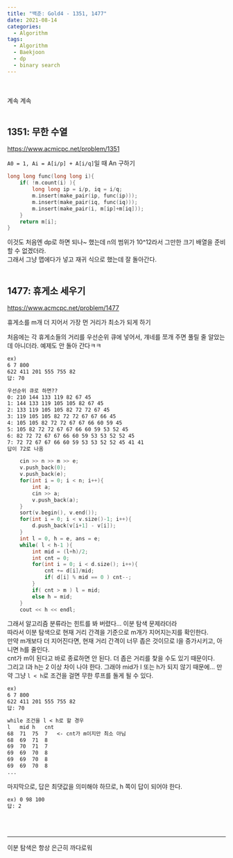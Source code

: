 ```yaml
---
title: "백준: Gold4 - 1351, 1477"
date: 2021-08-14
categories:
  - Algorithm
tags:
  - Algorithm
  - Baekjoon
  - dp
  - binary search
---
```


<br></br>
계속 계속
<br></br>

## 1351: 무한 수열
https://www.acmicpc.net/problem/1351

`A0 = 1, Ai = A[i/p] + A[i/q]`일 때 An 구하기

```cpp
long long func(long long i){
    if( !m.count(i) ){
        long long ip = i/p, iq = i/q;
        m.insert(make_pair(ip, func(ip)));
        m.insert(make_pair(iq, func(iq)));
        m.insert(make_pair(i, m[ip]+m[iq]));
    }
    return m[i];
}
```
이것도 처음엔 dp로 하면 되나~ 했는데 n의 범위가 10^12라서 그만한 크기 배열을 준비할 수 없겠더라.  
그래서 그냥 맵에다가 넣고 재귀 식으로 했는데 잘 돌아간다.
<br></br>

## 1477: 휴게소 세우기
https://www.acmcpc.net/problem/1477

휴게소를 m개 더 지어서 가장 먼 거리가 최소가 되게 하기

처음에는 각 휴게소들의 거리를 우선순위 큐에 넣어서, 걔네를 쪼개 주면 풀릴 줄 알았는데 아니더라. 예제도 안 돌아 간다ㅋㅋ
```md
ex)
6 7 800
622 411 201 555 755 82
답: 70

우선순위 큐로 하면??
0: 210 144 133 119 82 67 45
1: 144 133 119 105 105 82 67 45
2: 133 119 105 105 82 72 72 67 45
3: 119 105 105 82 72 72 67 67 66 45
4: 105 105 82 72 72 67 67 66 60 59 45
5: 105 82 72 72 67 67 66 60 59 53 52 45
6: 82 72 72 67 67 66 60 59 53 53 52 52 45
7: 72 72 67 67 66 60 59 53 53 52 52 45 41 41
답이 72로 나옴
```

```cpp
    cin >> n >> m >> e;
    v.push_back(0);
    v.push_back(e);
    for(int i = 0; i < n; i++){
        int a;
        cin >> a;
        v.push_back(a);
    }
    sort(v.begin(), v.end());
    for(int i = 0; i < v.size()-1; i++){
        d.push_back(v[i+1] - v[i]);
    }
    int l = 0, h = e, ans = e;
    while( l < h-1 ){
        int mid = (l+h)/2;
        int cnt = 0;
        for(int i = 0; i < d.size(); i++){
            cnt += d[i]/mid;
            if( d[i] % mid == 0 ) cnt--;
        }
        if( cnt > m ) l = mid;
        else h = mid;
    }
    cout << h << endl;
```
그래서 알고리즘 분류라는 힌트를 봐 버렸다... 이분 탐색 문제라더라  
따라서 이분 탐색으로 현재 거리 간격을 기준으로 m개가 지어지는지를 확인한다.  
만약 m개보다 더 지어진다면, 현재 거리 간격이 너무 좁은 것이므로 l을 증가시키고, 아니면 h를 줄인다.  
cnt가 m이 된다고 바로 종료하면 안 된다. 더 좁은 거리를 찾을 수도 있기 때문이다.  
그리고 l과 h는 2 이상 차이 나야 한다. 그래야 mid가 l 또는 h가 되지 않기 때문에... 만약 그냥 `l < h`로 조건을 걸면 무한 루프를 돌게 될 수 있다.
```md
ex)
6 7 800
622 411 201 555 755 82
답: 70

while 조건을 l < h로 할 경우
l   mid h   cnt
68  71  75  7   <- cnt가 m이지만 최소 아님
68  69  71  8
69  70  71  7
69  69  70  8
69  69  70  8
69  69  70  8
...
```
마지막으로, 답은 최댓값을 의미해야 하므로, h 쪽이 답이 되어야 한다.
```md
ex) 0 98 100
답: 2
```
<br></br>

---
이분 탐색은 항상 은근히 까다로워
<br></br>
